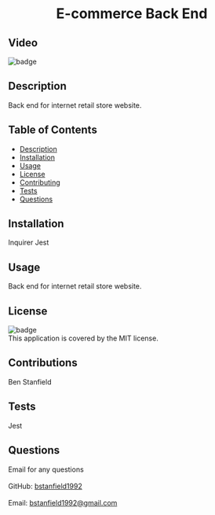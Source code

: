 
<h1 align="center">E-commerce Back End</h1>

<!-- ![Screenshot](./Screenshots/Tests.png) -->

## Video


![badge](https://img.shields.io/badge/license-MIT-brightgreen)<br />
## Description
Back end for internet retail store website.
## Table of Contents
- [Description](#description)
- [Installation](#installation)
- [Usage](#usage)
- [License](#license)
- [Contributing](#contributing)
- [Tests](#tests)
- [Questions](#questions)
## Installation
Inquirer
Jest
## Usage
Back end for internet retail store website.
## License
![badge](https://img.shields.io/badge/license-MIT-brightgreen)
<br />
This application is covered by the MIT license. 
## Contributions
Ben Stanfield
## Tests
Jest
## Questions
Email for any questions<br />
<br />
GitHub: [bstanfield1992](https://github.com/bstanfield1992)<br />
<br />
Email: bstanfield1992@gmail.com<br /><br />